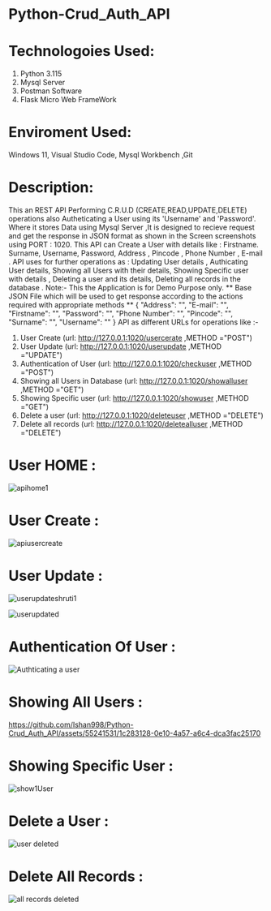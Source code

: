 # Python-Crud_Auth_API

# Technologoies Used: 
1) Python 3.115
2) Mysql Server
3) Postman Software
4) Flask Micro Web FrameWork

# Enviroment Used:
Windows 11, Visual Studio Code, Mysql Workbench ,Git

# Description:
This an REST API Performing C.R.U.D (CREATE,READ,UPDATE,DELETE) operations also Autheticating a User using its 'Username' and 'Password'. Where it stores Data using Mysql Server ,It is designed to recieve request and get the response in JSON format as shown in the Screen screenshots using PORT : 1020. This API can Create a User with details like : Firstname. Surname, Username, Password, Address , Pincode , Phone Number , E-mail . API uses for further operations as : Updating User details , Authicating User details, Showing all Users with their details, Showing Specific user with details , Deleting a user and its details, Deleting all records in the database . Note:- This the Application is for Demo Purpose only.
** Base JSON File which will be used to get response according to the actions required with appropriate methods **
{
    "Address": "",
    "E-mail": "",
    "Firstname": "",
    "Password": "",
    "Phone Number": "",
    "Pincode": "",
    "Surname": "",
    "Username": ""
}
API as different URLs for operations like :-
1) User Create (url:  http://127.0.0.1:1020/usercerate ,METHOD ="POST")
2) User Update  (url:  http://127.0.0.1:1020/userupdate ,METHOD ="UPDATE")
3) Authentication of User (url:  http://127.0.0.1:1020/checkuser ,METHOD ="POST")
4) Showing all Users in Database (url:  http://127.0.0.1:1020/showalluser ,METHOD ="GET")
5) Showing Specific user (url:  http://127.0.0.1:1020/showuser ,METHOD ="GET")
6) Delete a user (url:  http://127.0.0.1:1020/deleteuser ,METHOD ="DELETE")
7) Delete all records (url:  http://127.0.0.1:1020/deletealluser ,METHOD ="DELETE")

# User HOME :

![apihome1](https://github.com/Ishan998/Python-Crud_Auth_API/assets/55241531/886205e1-bb50-4ccc-9e91-6c86fc4056f9)

# User Create :

![apiusercreate](https://github.com/Ishan998/Python-Crud_Auth_API/assets/55241531/ba1d1af0-a416-4665-aef3-5f59944952b0)

# User Update :
![userupdateshruti1](https://github.com/Ishan998/Python-Crud_Auth_API/assets/55241531/900b923c-933d-48f3-bf33-4538bc821b11)
 
![userupdated](https://github.com/Ishan998/Python-Crud_Auth_API/assets/55241531/3caf5810-769f-4344-991e-9c70bb199b39)

# Authentication Of User :

![Authticating a user](https://github.com/Ishan998/Python-Crud_Auth_API/assets/55241531/829afc3b-e8d9-4aab-8ac2-cdda9e678629)


# Showing All Users :

https://github.com/Ishan998/Python-Crud_Auth_API/assets/55241531/1c283128-0e10-4a57-a6c4-dca3fac25170

# Showing Specific User :

![show1User](https://github.com/Ishan998/Python-Crud_Auth_API/assets/55241531/192aba77-902c-4867-9322-1824f6e26edb)

# Delete a User :
![user deleted](https://github.com/Ishan998/Python-Crud_Auth_API/assets/55241531/63ef330c-7b7f-4324-bfa0-bc533ca94648)

# Delete All Records :

![all records deleted](https://github.com/Ishan998/Python-Crud_Auth_API/assets/55241531/f3de3528-63ee-4a01-b27b-41442353b920)

